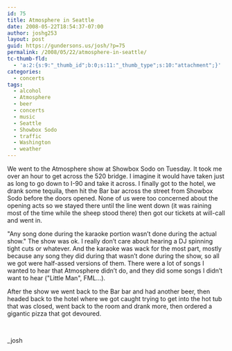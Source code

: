 ```yaml
---
id: 75
title: Atmosphere in Seattle
date: 2008-05-22T18:54:37-07:00
author: joshg253
layout: post
guid: https://gundersons.us/josh/?p=75
permalink: /2008/05/22/atmosphere-in-seattle/
tc-thumb-fld:
  - 'a:2:{s:9:"_thumb_id";b:0;s:11:"_thumb_type";s:10:"attachment";}'
categories:
  - concerts
tags:
  - alcohol
  - Atmosphere
  - beer
  - concerts
  - music
  - Seattle
  - Showbox Sodo
  - traffic
  - Washington
  - weather
---
```

We went to the Atmosphere show at Showbox Sodo on Tuesday. It took me over an hour to get across the 520 bridge. I imagine it would have taken just as long to go down to I-90 and take it across. I finally got to the hotel, we drank some tequila, then hit the Bar bar across the street from Showbox Sodo before the doors opened. None of us were too concerned about the opening acts so we stayed there until the line went down (it was raining most of the time while the sheep stood there) then got our tickets at will-call and went in.

"Any song done during the karaoke portion wasn’t done during the actual show." The show was ok. I really don’t care about hearing a DJ spinning tight cuts or whatever. And the karaoke was wack for the most part, mostly because any song they did during that wasn’t done during the show, so all we got were half-assed versions of them. There were a lot of songs I wanted to hear that Atmosphere didn’t do, and they did some songs I didn’t want to hear ("Little Man", FML…).

After the show we went back to the Bar bar and had another beer, then headed back to the hotel where we got caught trying to get into the hot tub that was closed, went back to the room and drank more, then ordered a gigantic pizza that got devoured.

&nbsp;

_josh